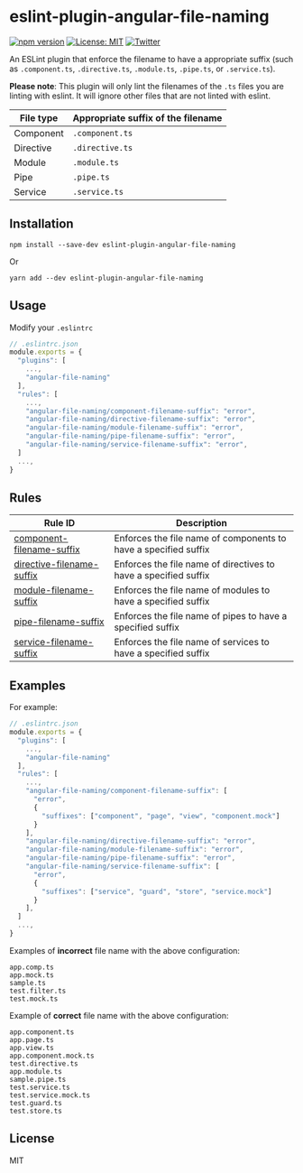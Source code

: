 # eslint-plugin-angular-file-naming

[![npm version](https://img.shields.io/npm/v/eslint-plugin-angular-file-naming.svg)](https://www.npmjs.com/package/eslint-plugin-angular-file-naming)
[![License: MIT](https://img.shields.io/badge/License-MIT-yellow.svg)](https://opensource.org/licenses/MIT)
[![Twitter](https://img.shields.io/twitter/follow/takuya_nakayasu?style=social)](https://twitter.com/takuya_nakayasu)

An ESLint plugin that enforce the filename to have a appropriate suffix (such as `.component.ts`, `.directive.ts`, `.module.ts`, `.pipe.ts`, or `.service.ts`).

**Please note**: This plugin will only lint the filenames of the `.ts` files you are linting with eslint. It will ignore other files that are not linted with eslint.

| File type | Appropriate suffix of the filename |
| --------- | ---------------------------------- |
| Component | `.component.ts`                    |
| Directive | `.directive.ts`                    |
| Module    | `.module.ts`                       |
| Pipe      | `.pipe.ts`                         |
| Service   | `.service.ts`                      |

## Installation

```
npm install --save-dev eslint-plugin-angular-file-naming
```

Or

```
yarn add --dev eslint-plugin-angular-file-naming
```

## Usage

Modify your `.eslintrc`

```js
// .eslintrc.json
module.exports = {
  "plugins": [
    ...,
    "angular-file-naming"
  ],
  "rules": [
    ...,
    "angular-file-naming/component-filename-suffix": "error",
    "angular-file-naming/directive-filename-suffix": "error",
    "angular-file-naming/module-filename-suffix": "error",
    "angular-file-naming/pipe-filename-suffix": "error",
    "angular-file-naming/service-filename-suffix": "error",
  ]
  ...,
}
```

## Rules

| Rule ID                                                                | Description                                                     |
| ---------------------------------------------------------------------- | --------------------------------------------------------------- |
| [component-filename-suffix](./docs/rules/component-filename-suffix.md) | Enforces the file name of components to have a specified suffix |
| [directive-filename-suffix](./docs/rules/directive-filename-suffix.md) | Enforces the file name of directives to have a specified suffix |
| [module-filename-suffix](./docs/rules/module-filename-suffix.md)       | Enforces the file name of modules to have a specified suffix    |
| [pipe-filename-suffix](./docs/rules/pipe-filename-suffix.md)           | Enforces the file name of pipes to have a specified suffix      |
| [service-filename-suffix](./docs/rules/service-filename-suffix.md)     | Enforces the file name of services to have a specified suffix   |

## Examples

For example:

```js
// .eslintrc.json
module.exports = {
  "plugins": [
    ...,
    "angular-file-naming"
  ],
  "rules": [
    ...,
    "angular-file-naming/component-filename-suffix": [
      "error",
      {
        "suffixes": ["component", "page", "view", "component.mock"]
      }
    ],
    "angular-file-naming/directive-filename-suffix": "error",
    "angular-file-naming/module-filename-suffix": "error",
    "angular-file-naming/pipe-filename-suffix": "error",
    "angular-file-naming/service-filename-suffix": [
      "error",
      {
        "suffixes": ["service", "guard", "store", "service.mock"]
      }
    ],
  ]
  ...,
}
```

Examples of **incorrect** file name with the above configuration:

```
app.comp.ts
app.mock.ts
sample.ts
test.filter.ts
test.mock.ts
```

Example of **correct** file name with the above configuration:

```
app.component.ts
app.page.ts
app.view.ts
app.component.mock.ts
test.directive.ts
app.module.ts
sample.pipe.ts
test.service.ts
test.service.mock.ts
test.guard.ts
test.store.ts
```

## License

MIT
